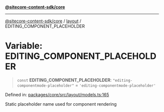 [**@sitecore-content-sdk/core**](../../README.md)

***

[@sitecore-content-sdk/core](../../README.md) / [layout](../README.md) / EDITING\_COMPONENT\_PLACEHOLDER

# Variable: EDITING\_COMPONENT\_PLACEHOLDER

> `const` **EDITING\_COMPONENT\_PLACEHOLDER**: `"editing-componentmode-placeholder"` = `'editing-componentmode-placeholder'`

Defined in: [packages/core/src/layout/models.ts:165](https://github.com/Sitecore/xmc-jss-dev/blob/dfe05bf848bf53c7c66dabdbf3217e55f8de497c/packages/core/src/layout/models.ts#L165)

Static placeholder name used for component rendering
